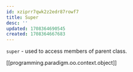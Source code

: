```yaml
---
id: xziprr7qwk2z2edr87rowf7
title: Super
desc: ''
updated: 1708364690545
created: 1708364667683
---
```


`super` - used to access members of parent class.

[[programming.paradigm.oo.context.object]]